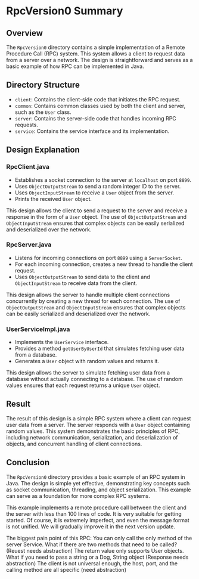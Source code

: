 # RpcVersion0 Summary

## Overview
The `RpcVersion0` directory contains a simple implementation of a Remote Procedure Call (RPC) system. This system allows a client to request data from a server over a network. The design is straightforward and serves as a basic example of how RPC can be implemented in Java.

## Directory Structure
- `client`: Contains the client-side code that initiates the RPC request.
- `common`: Contains common classes used by both the client and server, such as the `User` class.
- `server`: Contains the server-side code that handles incoming RPC requests.
- `service`: Contains the service interface and its implementation.

## Design Explanation

### RpcClient.java
- Establishes a socket connection to the server at `localhost` on port `8899`.
- Uses `ObjectOutputStream` to send a random integer ID to the server.
- Uses `ObjectInputStream` to receive a `User` object from the server.
- Prints the received `User` object.

This design allows the client to send a request to the server and receive a response in the form of a `User` object. The use of `ObjectOutputStream` and `ObjectInputStream` ensures that complex objects can be easily serialized and deserialized over the network.

### RpcServer.java
- Listens for incoming connections on port `8899` using a `ServerSocket`.
- For each incoming connection, creates a new thread to handle the client request.
- Uses `ObjectOutputStream` to send data to the client and `ObjectInputStream` to receive data from the client.

This design allows the server to handle multiple client connections concurrently by creating a new thread for each connection. The use of `ObjectOutputStream` and `ObjectInputStream` ensures that complex objects can be easily serialized and deserialized over the network.

### UserServiceImpl.java
- Implements the `UserService` interface.
- Provides a method `getUserByUserId` that simulates fetching user data from a database.
- Generates a `User` object with random values and returns it.

This design allows the server to simulate fetching user data from a database without actually connecting to a database. The use of random values ensures that each request returns a unique `User` object.

## Result
The result of this design is a simple RPC system where a client can request user data from a server. The server responds with a `User` object containing random values. This system demonstrates the basic principles of RPC, including network communication, serialization, and deserialization of objects, and concurrent handling of client connections.

## Conclusion
The `RpcVersion0` directory provides a basic example of an RPC system in Java. The design is simple yet effective, demonstrating key concepts such as socket communication, threading, and object serialization. This example can serve as a foundation for more complex RPC systems.

This example implements a remote procedure call between the client and the server with less than 100 lines of code. It is very suitable for getting started. Of course, it is extremely imperfect, and even the message format is not unified. We will gradually improve it in the next version update.

The biggest pain point of this RPC:
You can only call the only method of the server Service. What if there are two methods that need to be called? (Reuest needs abstraction)
The return value only supports User objects. What if you need to pass a string or a Dog, String object (Response needs abstraction)
The client is not universal enough, the host, port, and the calling method are all specific (need abstraction)
